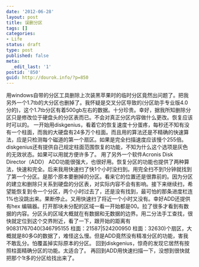 ```yaml
---
date: '2012-06-28'
layout: post
title: 误删分区
tags: []
categories:
- Life
status: draft
type: post
published: false
meta:
  _edit_last: '1'
postid: '850'
guid: http://dourok.info/?p=850
---
```

用windows自带的分区工具删除上次装黑苹果时的临时分区竟然出问题了。把我另外一个1.7tb的大分区也删掉了。我怀疑是交叉分区导致的(分区助手专业版4.0
分的)，这个1.7tb分区有着500gb左右的数据。十分珍贵。幸好，据我所知删除分区只是修改位于硬盘头的分区表而已。不会对真正分区内容做什么更改。恢复应该时可以的。
一开始用diskgenius，看着它的恢复速度十分蛋疼，每秒还不知有没有一个柱面，而我的大硬盘有24多万个柱面。而且用的算法还是不精确的快速算法，应是只检测每个磁道的第一个扇区。如果是完全扫描速度应该慢个255倍。diskgenius还有提供自己规定柱面范围恢复的功能，不知为什么这个选项是灰色的无效状态。如果可以用就方便许多了。
用了另外一个软件Acronis Disk Director（ADD）
ADD功能很强大，也很好用。恢复分区的功能也提供了两种算法，快速和完全。后来我用快速扫了快1个小时没扫到。用完全扫不到1分钟就找到了第一个分区。是那个原本要删掉的分区。看来它的位置还是很靠前的。因为分区的建立和删除只关系到硬盘的分区表，对实际内容不会有影响。接下来继续扫，希望能恢复到令一个分区，两个小时过去了，还是没有找到，最可怕的那条进度栏连1%也没跳出来。果断停止。又用快速扫了将近一个小时又没有。幸好ADD还提供有hex
编辑器。打开那块未分配的区域一看一开始都是00。拉了很多才看到有数据的内容。分区头的区域大概就在有数据和无数据的边界。用二分法手工查找，很快就定位到这个交界附近，看了一下，跟开始的距离有90831767040(346795155
柱面：21587|524200950
柱面：32630)个扇区，大概就是80多G的数据了，难怪这么慢。但是ADD竟然没有精准分区的功能，害我不敢乱分。怕覆盖掉实际原本的分区。
回到diskgenius，惊奇的发现它居然有按照柱面精确分区的功能。太适合了。
再回到ADD用快速扫描一下，没想到很快就把那个1t多的分区给找出来了。
